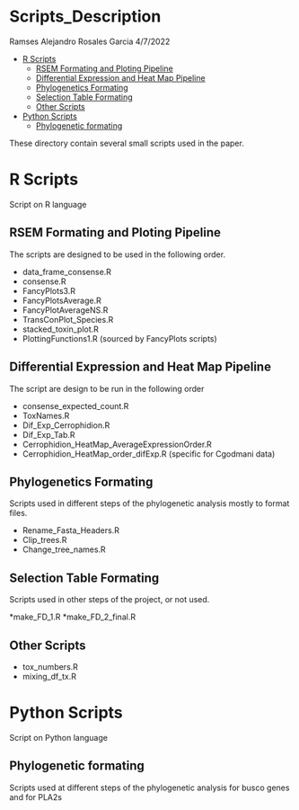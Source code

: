 Scripts\_Description
================
Ramses Alejandro Rosales Garcia
4/7/2022

-   [R Scripts](#r-scripts)
    -   [RSEM Formating and Ploting
        Pipeline](#rsem-formating-and-ploting-pipeline)
    -   [Differential Expression and Heat Map
        Pipeline](#differential-expression-and-heat-map-pipeline)
    -   [Phylogenetics Formating](#phylogenetics-formating)
    -   [Selection Table Formating](#selection-table-formating)
    -   [Other Scripts](#other-scripts)
-   [Python Scripts](#python-scripts)
    -   [Phylogenetic formating](#phylogenetic-formating)

These directory contain several small scripts used in the paper.

# R Scripts

Script on R language

## RSEM Formating and Ploting Pipeline

The scripts are designed to be used in the following order.

-   data\_frame\_consense.R
-   consense.R
-   FancyPlots3.R
-   FancyPlotsAverage.R
-   FancyPlotAverageNS.R
-   TransConPlot\_Species.R
-   stacked\_toxin\_plot.R
-   PlottingFunctions1.R (sourced by FancyPlots scripts)

## Differential Expression and Heat Map Pipeline

The script are design to be run in the following order

-   consense\_expected\_count.R
-   ToxNames.R
-   Dif\_Exp\_Cerrophidion.R
-   Dif\_Exp\_Tab.R
-   Cerrophidion\_HeatMap\_AverageExpressionOrder.R
-   Cerrophidion\_HeatMap\_order\_difExp.R (specific for Cgodmani data)

## Phylogenetics Formating

Scripts used in different steps of the phylogenetic analysis mostly to
format files.

-   Rename\_Fasta\_Headers.R
-   Clip\_trees.R
-   Change\_tree\_names.R

## Selection Table Formating

Scripts used in other steps of the project, or not used.

*make\_FD\_1.R *make\_FD\_2\_final.R

## Other Scripts

-   tox\_numbers.R
-   mixing\_df\_tx.R

# Python Scripts

Script on Python language

## Phylogenetic formating

Scripts used at different steps of the phylogenetic analysis for busco
genes and for PLA2s
